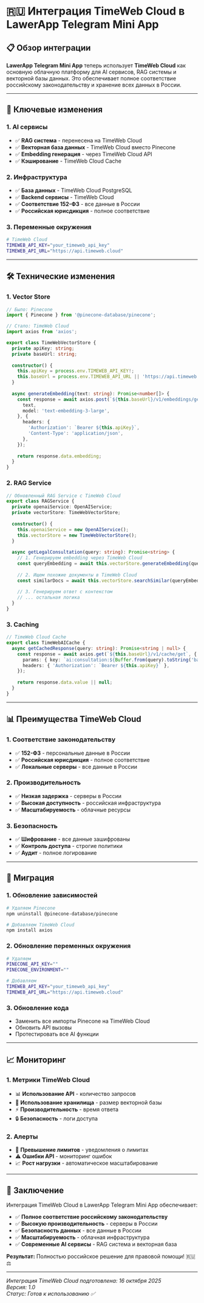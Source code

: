 # 🇷🇺 Интеграция TimeWeb Cloud в LawerApp Telegram Mini App

## 📋 Обзор интеграции

**LawerApp Telegram Mini App** теперь использует **TimeWeb Cloud** как основную облачную платформу для AI сервисов, RAG системы и векторной базы данных. Это обеспечивает полное соответствие российскому законодательству и хранение всех данных в России.

---

## 🎯 Ключевые изменения

### **1. AI сервисы**
- ✅ **RAG система** - перенесена на TimeWeb Cloud
- ✅ **Векторная база данных** - TimeWeb Cloud вместо Pinecone
- ✅ **Embedding генерация** - через TimeWeb Cloud API
- ✅ **Кэширование** - TimeWeb Cloud Cache

### **2. Инфраструктура**
- ✅ **База данных** - TimeWeb Cloud PostgreSQL
- ✅ **Backend сервисы** - TimeWeb Cloud
- ✅ **Соответствие 152-ФЗ** - все данные в России
- ✅ **Российская юрисдикция** - полное соответствие

### **3. Переменные окружения**
```bash
# TimeWeb Cloud
TIMEWEB_API_KEY="your_timeweb_api_key"
TIMEWEB_API_URL="https://api.timeweb.cloud"
```

---

## 🛠️ Технические изменения

### **1. Vector Store**
```typescript
// Было: Pinecone
import { Pinecone } from '@pinecone-database/pinecone';

// Стало: TimeWeb Cloud
import axios from 'axios';

export class TimeWebVectorStore {
  private apiKey: string;
  private baseUrl: string;
  
  constructor() {
    this.apiKey = process.env.TIMEWEB_API_KEY!;
    this.baseUrl = process.env.TIMEWEB_API_URL || 'https://api.timeweb.cloud';
  }
  
  async generateEmbedding(text: string): Promise<number[]> {
    const response = await axios.post(`${this.baseUrl}/v1/embeddings/generate`, {
      text,
      model: 'text-embedding-3-large',
    }, {
      headers: {
        'Authorization': `Bearer ${this.apiKey}`,
        'Content-Type': 'application/json',
      },
    });
    
    return response.data.embedding;
  }
}
```

### **2. RAG Service**
```typescript
// Обновленный RAG Service с TimeWeb Cloud
export class RAGService {
  private openaiService: OpenAIService;
  private vectorStore: TimeWebVectorStore;
  
  constructor() {
    this.openaiService = new OpenAIService();
    this.vectorStore = new TimeWebVectorStore();
  }
  
  async getLegalConsultation(query: string): Promise<string> {
    // 1. Генерируем embedding через TimeWeb Cloud
    const queryEmbedding = await this.vectorStore.generateEmbedding(query);
    
    // 2. Ищем похожие документы в TimeWeb Cloud
    const similarDocs = await this.vectorStore.searchSimilar(queryEmbedding, 5);
    
    // 3. Генерируем ответ с контекстом
    // ... остальная логика
  }
}
```

### **3. Caching**
```typescript
// TimeWeb Cloud Cache
export class TimeWebAICache {
  async getCachedResponse(query: string): Promise<string | null> {
    const response = await axios.get(`${this.baseUrl}/v1/cache/get`, {
      params: { key: `ai:consultation:${Buffer.from(query).toString('base64')}` },
      headers: { 'Authorization': `Bearer ${this.apiKey}` },
    });
    
    return response.data.value || null;
  }
}
```

---

## 📊 Преимущества TimeWeb Cloud

### **1. Соответствие законодательству**
- ✅ **152-ФЗ** - персональные данные в России
- ✅ **Российская юрисдикция** - полное соответствие
- ✅ **Локальные серверы** - все данные в России

### **2. Производительность**
- ✅ **Низкая задержка** - серверы в России
- ✅ **Высокая доступность** - российская инфраструктура
- ✅ **Масштабируемость** - облачные ресурсы

### **3. Безопасность**
- ✅ **Шифрование** - все данные зашифрованы
- ✅ **Контроль доступа** - строгие политики
- ✅ **Аудит** - полное логирование

---

## 🚀 Миграция

### **1. Обновление зависимостей**
```bash
# Удаляем Pinecone
npm uninstall @pinecone-database/pinecone

# Добавляем TimeWeb Cloud
npm install axios
```

### **2. Обновление переменных окружения**
```bash
# Удаляем
PINECONE_API_KEY=""
PINECONE_ENVIRONMENT=""

# Добавляем
TIMEWEB_API_KEY="your_timeweb_api_key"
TIMEWEB_API_URL="https://api.timeweb.cloud"
```

### **3. Обновление кода**
- Заменить все импорты Pinecone на TimeWeb Cloud
- Обновить API вызовы
- Протестировать все AI функции

---

## 📈 Мониторинг

### **1. Метрики TimeWeb Cloud**
- 📊 **Использование API** - количество запросов
- 💾 **Использование хранилища** - размер векторной базы
- ⚡ **Производительность** - время ответа
- 🔒 **Безопасность** - логи доступа

### **2. Алерты**
- 🚨 **Превышение лимитов** - уведомления о лимитах
- ⚠️ **Ошибки API** - мониторинг ошибок
- 📈 **Рост нагрузки** - автоматическое масштабирование

---

## 🎯 Заключение

Интеграция TimeWeb Cloud в LawerApp Telegram Mini App обеспечивает:

- ✅ **Полное соответствие российскому законодательству**
- ✅ **Высокую производительность** - серверы в России
- ✅ **Безопасность данных** - все данные в России
- ✅ **Масштабируемость** - облачная инфраструктура
- ✅ **Современные AI сервисы** - RAG система и векторная база

**Результат:** Полностью российское решение для правовой помощи! 🇷🇺⚖️

---

*Интеграция TimeWeb Cloud подготовлена: 16 октября 2025*  
*Версия: 1.0*  
*Статус: Готов к использованию ✅*
